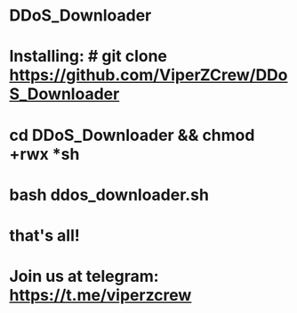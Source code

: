 # DDoS_Downloader


# Installing: # git clone https://github.com/ViperZCrew/DDoS_Downloader 
# cd DDoS_Downloader && chmod +rwx *sh 
# bash ddos_downloader.sh 
# that's all! 
# Join us at telegram: https://t.me/viperzcrew
